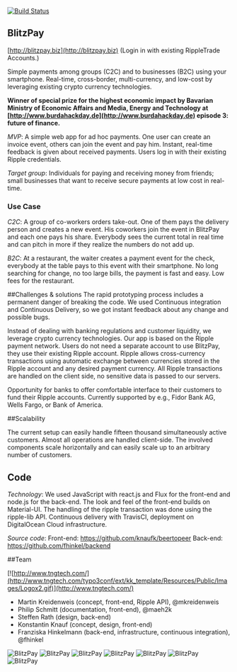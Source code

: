 [![Build Status](https://travis-ci.org/knaufk/beertopeer.png?branch=master)](https://travis-ci.org/knaufk/beertopeer)

## BlitzPay

[http://blitzpay.biz](http://blitzpay.biz) (Login in with existing RippleTrade Accounts.)

Simple payments among groups (C2C) and to businesses (B2C) using your smartphone.  Real-time, cross-border, multi-currency, and low-cost by leveraging existing crypto currency technologies. 


**Winner of special prize for the highest economic impact by Bavarian Ministry of Economic Affairs and Media, Energy and Technology 
         at [http://www.burdahackday.de](http://www.burdahackday.de) episode 3: future of finance.**


*MVP*: A simple web app for ad hoc payments. One user can create an invoice event, others can join the event and pay him. Instant, real-time feedback is given about received payments. Users log in with their existing Ripple credentials. 

*Target group*: Individuals for paying and receiving money from friends; small businesses that want to receive secure payments at low cost in real-time. 

### Use Case

*C2C*: A group of co-workers orders take-out. One of them pays the delivery person and creates a new event. His coworkers join the event in BlitzPay and each one pays his share. Everybody sees the current total in real time and can pitch in more if they realize the numbers do not add up. 

*B2C*: At a restaurant, the waiter creates a payment event for the check, everybody at the table pays to this event with their smartphone. No long searching for change, no too large bills, the payment is fast and easy. Low fees for the restaurant. 

##Challenges & solutions
The rapid prototyping process includes a permanent danger of breaking the code. We used Continuous integration and Continuous Delivery, so we got instant feedback about any change and possible bugs.  

Instead of dealing with banking regulations and customer liquidity, we leverage crypto currency technologies. Our app is based on the Ripple payment network. Users do not need a separate account to use BlitzPay, they use their existing Ripple account. Ripple allows cross-currency transactions using automatic exchange between currencies stored in the Ripple account and any desired payment currency. All Ripple transactions are handled on the client side, no sensitive data is passed to our servers. 

Opportunity for banks to offer comfortable interface to their customers to fund their Ripple accounts. Currently supported by e.g., Fidor Bank AG, Wells Fargo, or Bank of America.

##Scalability

The current setup can easily handle fifteen thousand simultaneously active customers. Almost all operations are handled client-side. The involved components scale horizontally and can easily scale up to an arbitrary number of customers. 

## Code

*Technology*: We used JavaScript with react.js and Flux for the front-end and node.js for the back-end. The look and feel of the front-end builds on Material-UI. The handling of the ripple transaction was done using the ripple-lib API. Continuous delivery with TravisCI, deployment on DigitalOcean Cloud infrastructure. 

*Source code*: Front-end: https://github.com/knaufk/beertopeer
Back-end: https://github.com/fhinkel/backend

##Team

 [![http://www.tngtech.com/](http://www.tngtech.com/typo3conf/ext/kk_template/Resources/Public/Images/Logox2.gif)](http://www.tngtech.com/)

- Martin Kreidenweis (concept, front-end, Ripple API), @mkreidenweis
- Philip Schmitt (documentation, front-end), @maeh2k
- Steffen Rath (design, back-end)
- Konstantin Knauf (concept, design, front-end)
- Franziska Hinkelmann (back-end, infrastructure, continuous integration), @fhinkel



![BlitzPay](https://raw.githubusercontent.com/knaufk/beertopeer/master/resources/images/CreateEvent.png)
![BlitzPay](https://raw.githubusercontent.com/knaufk/beertopeer/master/resources/images/EventCreated2.png)
![BlitzPay](https://raw.githubusercontent.com/knaufk/beertopeer/master/resources/images/Join.png)
![BlitzPay](https://raw.githubusercontent.com/knaufk/beertopeer/master/resources/images/JoinUnknownEventCode.png)
![BlitzPay](https://raw.githubusercontent.com/knaufk/beertopeer/master/resources/images/LogoutBalance.png)
![BlitzPay](https://raw.githubusercontent.com/knaufk/beertopeer/master/resources/images/Pay.png)
![BlitzPay](https://raw.githubusercontent.com/knaufk/beertopeer/master/resources/images/ShowWithPayment.png)

